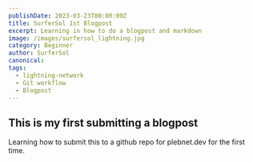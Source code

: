 ```yaml
---
publishDate: 2023-03-23T00:00:00Z
title: SurferSol 1st Blogpost 
excerpt: Learning in how to do a blogpost and markdown
image: /images/surfersol_lightning.jpg
category: Beginner
author: SurferSol 
canonical: 
tags:
  - lightning-network
  - Git workflow
  - Blogpost
---
```


## This is my first submitting a blogpost 

Learning how to submit this to a github repo for plebnet.dev for the first time.